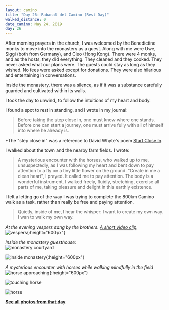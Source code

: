 ```yaml
---
layout: camino
title: "Day 26: Rabanal del Camino (Rest Day)"
walked_distance: 0
date_camino: May 24, 2019
day: 26
---
```


After morning prayers in the church, I was welcomed by the Benedictine monks to move into the monastery as a guest. Along with me were Uwe, Siggi (both from Germany), and Cleo (Hong Kong). There were 4 monks, and as the hosts, they did everything. They cleaned and they cooked. They never asked what our plans were. The guests could stay as long as they wished. No fees were asked except for donations. They were also hilarious and entertaining in conversations.

Inside the monastery, there was a silence, as if it was a substance carefully guarded and cultivated within its walls.

I took the day to unwind, to follow the intuitions of my heart and body. 

I found a spot to rest in standing, and I wrote in my journal:
> Before taking the step close in, one must know where one stands. Before one can start a journey, one must arrive fully with all of himself into where he already is. 

\*The "step close in" was a reference to David Whyte's poem [Start Close In](https://startclosein.wordpress.com/start-close-in-the-poem-by-david-whyte/).

I walked about the town and the nearby farm fields. I wrote:
> A mysterious encounter with the horses, who walked up to me, unsuspectedly, as I was following my heart and bent down to pay attention to a fly on a tiny little flower on the ground. "Create in me a clean heart", I prayed. It called me to pay attention. The body is a wonderful instrument. I walked freely, fluidly, stretching, exercise all parts of me, taking pleasure and delight in this earthly existence. 

I felt a letting go of the way I was trying to complete the 800km Camino walk as a task, rather than really be free and paying attention. 
> Quietly, inside of me, I hear the whisper: I want to create my own way. I wan to walk my own way.

*At the evening vespers sang by the brothers. [A short video clip](https://photos.google.com/share/AF1QipMEFjUYUYXUWaDkBLtMFN4ZrRF0orRtbtBkxExhJS1kG9JxUMwB3cQ70h1YTesYwg/photo/AF1QipOIc26W14o3DtT-Wz5qAAPyELYWCDIlxUDfDA4M?key=SlNfaEhQZUlncE81T2xKdmMzS2ZSdXBMSFpYNjJn).*  
![vespers](https://lh3.googleusercontent.com/pw/ACtC-3dC1FQ0L3EA2ZqmWfNs7sDyk6VJpgnWG_gpn2gy6BXVWvCehYeJNgf8izFXuJ10WOX01J0o3nHTkt6jJfrT1athjznBc3qRm46z45JsH7IhWl-YImTsof8-7HZebCJ6j8yYMRYFhq_m9mPs_CxVRALRAg=w792-h1406-no?authuser=0){:height="600px"}

*Inside the monastery guesthouse:*  
![monastery courtyard](https://lh3.googleusercontent.com/pw/ACtC-3e-iG7uuALEvhM70ZBAKixWbh5A-GkwqZgpAJ252Ly4DnHHk3rmcn_RK8CI7A4uuTeU-DRMCTZqVloG8Kb17KZ4oGHCVc5ASHoHo2G2ghdJ6204GZ8ar15zdrlIyh39Jg5SseHPaEO2GzG9_ZebYCmtGg=w2500-h1406-no?authuser=0)

![inside monastery](https://lh3.googleusercontent.com/pw/ACtC-3f6fiSEahqW7gIWb9tUYyVKDNaJmxGHP8OrS_l8GZtp4wdOdTkq2YeLDsxr_hIjgmt-yEVsiVdeVZDJEFZIe_N8YAqQx13Z1vKs9wqhv7ajzDVPR1Rwp0PL5v6muTOu9IyaWB3gdbnsOjw9DY-imvroEA=w792-h1406-no?authuser=0){:height="600px"}

*A mysterious encounter with horses while walking mindfully in the field*  
![horse approaching](https://lh3.googleusercontent.com/pw/ACtC-3cym8TrzzDFy6d9hKL5cl4wO4SWV6MCg2B4LqMtFC9O-pB8gH0j2s1PuIhWuJRdJzLdEICl-fDAAvpyTCUBu6ktXKFSDJvC76capz45O4j8b7OKGsqAFEZ3HHEJ-24lGr8F7qTBFsn6Kfh__9vHo9tkkw=w792-h1406-no?authuser=0){:height="600px"}

![touching horse](https://lh3.googleusercontent.com/pw/ACtC-3cqMw31MLsraiBxn9n5J2thrGfxQmW1KjC9GhpxIzgHEJxLDD24IaW8gnkbOK6biTfNKbayTUrrHi_3Q4jaML9BsJwAv2UySjuAb1iCerDdWL35D_tti89UhtnZZ0RXC0GEGzB9GdhWFjgtfVpOh9S4Ag=w2500-h1406-no?authuser=0)

![horse](https://lh3.googleusercontent.com/pw/ACtC-3danW6_pmYqhnet9riKumo-iG9Iy5uN6FxlVFxGrebyY0BiqKP33NILCgAQLpLudpnRkKnMTlEPLuxi3dreJc1Fkw0yMCN-M7KLkB98OrMjVODKbQ0xq1Ybben6eMzjEJyG5pcZqmUBrhB3ya55r_kSSg=w2500-h1406-no?authuser=0)

[**See all photos from that day**](https://photos.app.goo.gl/gWoAGSbeGd7J3aWr8)

